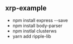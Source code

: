 ## xrp-example

* npm install express --save
* npm install body-parser
* npm instlal clusterws
* yarn add ripple-lib
